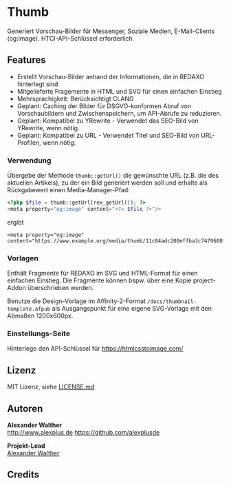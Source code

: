 # Thumb

Generiert Vorschau-Bilder für Messenger, Soziale Medien, E-Mail-Clients (og:image). HTCI-API-Schlüssel erforderlich.

## Features

* Erstellt Vorschau-Bilder anhand der Informationen, die in REDAXO hinterlegt sind
* Mitgelieferte Fragemente in HTML und SVG für einen einfachen Einstieg
* Mehrsprachigkeit: Berücksichtigt CLANG
* Geplant: Caching der Bilder für DSGVO-konformen Abruf von Vorschaubildern und Zwischenspeichern, um API-Abrufe zu reduzieren.
* Geplant: Kompatibel zu YRewrite - Verwendet das SEO-Bild von YRewrite, wenn nötig.
* Geplant: Kompatibel zu URL - Verwendet Titel und SEO-Bild von URL-Profilen, wenn nötig.

### Verwendung

Übergebe der Methode `thumb::getUrl()` die gewünschte URL (z.B. die des aktuellen Artikels), zu der ein Bild generiert werden soll und erhalte als Rückgabewert einen Media-Manager-Pfad:

```php
<?php $file = thumb::getUrl(rex_getUrl()); ?>
<meta property="og:image" content="<?= $file ?>"/>
```

ergibt

```
<meta property="og:image" content="https://www.example.org/media/thumb/11c04adc200effba3c7479688f20e7da.png"/>
```

### Vorlagen

Enthält Fragmente für REDAXO im SVG und HTML-Format für einen einfachen Einstieg. Die Fragmente können bspw. über eine Kopie project-Addon überschrieben werden.

Benutze die Design-Vorlage im Affinity-2-Format `/docs/thumbnail-template.afpub` als Ausgangspunkt für eine eigene SVG-Vorlage mit den Abmaßen 1200x600px.

### Einstellungs-Seite

Hinterlege den API-Schlüssel für <https://htmlcsstoimage.com/>

## Lizenz

MIT Lizenz, siehe [LICENSE.md](https://github.com/alexplusde/thumb/blob/master/LICENSE.md)  

## Autoren

**Alexander Walther**  
<http://www.alexplus.de>
<https://github.com/alexplusde>

**Projekt-Lead**  
[Alexander Walther](https://github.com/alexplusde)

## Credits
